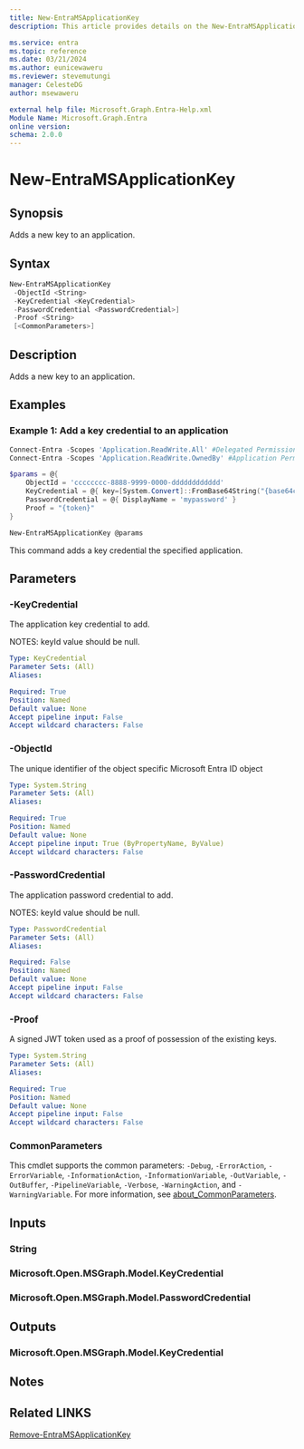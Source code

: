 ```yaml
---
title: New-EntraMSApplicationKey
description: This article provides details on the New-EntraMSApplicationKey command.

ms.service: entra
ms.topic: reference
ms.date: 03/21/2024
ms.author: eunicewaweru
ms.reviewer: stevemutungi
manager: CelesteDG
author: msewaweru

external help file: Microsoft.Graph.Entra-Help.xml
Module Name: Microsoft.Graph.Entra
online version:
schema: 2.0.0
---
```


# New-EntraMSApplicationKey

## Synopsis
Adds a new key to an application.

## Syntax

```powershell
New-EntraMSApplicationKey 
 -ObjectId <String> 
 -KeyCredential <KeyCredential>  
 -PasswordCredential <PasswordCredential>] 
 -Proof <String>
 [<CommonParameters>]
```

## Description
Adds a new key to an application.

## Examples

### Example 1: Add a key credential to an application

```powershell
Connect-Entra -Scopes 'Application.ReadWrite.All' #Delegated Permission
Connect-Entra -Scopes 'Application.ReadWrite.OwnedBy' #Application Permission

$params = @{
    ObjectId = 'cccccccc-8888-9999-0000-dddddddddddd'
    KeyCredential = @{ key=[System.Convert]::FromBase64String("{base64cert}") }
    PasswordCredential = @{ DisplayName = 'mypassword' }
    Proof = "{token}"
}

New-EntraMSApplicationKey @params
```

This command adds a key credential the specified application.

## Parameters

### -KeyCredential

The application key credential to add.

NOTES: keyId value should be null.

```yaml
Type: KeyCredential
Parameter Sets: (All)
Aliases:

Required: True
Position: Named
Default value: None
Accept pipeline input: False
Accept wildcard characters: False
```

### -ObjectId

The unique identifier of the object specific Microsoft Entra ID object

```yaml
Type: System.String
Parameter Sets: (All)
Aliases:

Required: True
Position: Named
Default value: None
Accept pipeline input: True (ByPropertyName, ByValue)
Accept wildcard characters: False
```

### -PasswordCredential

The application password credential to add.

NOTES: keyId value should be null.

```yaml
Type: PasswordCredential
Parameter Sets: (All)
Aliases:

Required: False
Position: Named
Default value: None
Accept pipeline input: False
Accept wildcard characters: False
```

### -Proof

A signed JWT token used as a proof of possession of the existing keys.

```yaml
Type: System.String
Parameter Sets: (All)
Aliases:

Required: True
Position: Named
Default value: None
Accept pipeline input: False
Accept wildcard characters: False
```

### CommonParameters

This cmdlet supports the common parameters: `-Debug`, `-ErrorAction`, `-ErrorVariable`, `-InformationAction`, `-InformationVariable`, `-OutVariable`, `-OutBuffer`, `-PipelineVariable`, `-Verbose`, `-WarningAction`, and `-WarningVariable`. For more information, see [about_CommonParameters](https://go.microsoft.com/fwlink/?LinkID=113216).

## Inputs

### String

### Microsoft.Open.MSGraph.Model.KeyCredential

### Microsoft.Open.MSGraph.Model.PasswordCredential
## Outputs

### Microsoft.Open.MSGraph.Model.KeyCredential
## Notes

## Related LINKS

[Remove-EntraMSApplicationKey](Remove-EntraMSApplicationKey.md)
